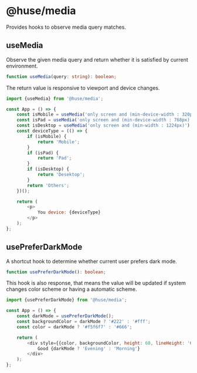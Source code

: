 # @huse/media

Provides hooks to observe media query matches.

## useMedia

Observe the given media query and return whether it is satisfied by current environment.

```typescript
function useMedia(query: string): boolean;
```

The return value is responsive to viewport and device changes.

```javascript
import {useMedia} from '@huse/media';

const App = () => {
    const isMobile = useMedia('only screen and (min-device-width : 320px) and (max-device-width : 480px)');
    const isPad = useMedia('only screen and (min-device-width : 768px) and (max-device-width : 1024px)');
    const isDesktop = useMedia('only screen and (min-width : 1224px)');
    const deviceType = (() => {
        if (isMobile) {
            return 'Mobile';
        }
        if (isPad) {
            return 'Pad';
        }
        if (isDesktop) {
            return 'Desektop';
        }
        return 'Others';
    })();

    return (
        <p>
            You device: {deviceType}
        </p>
    );
};
```

## usePreferDarkMode

A shortcut hook to determine whether current user prefers dark mode.

```typescript
function usePreferDarkMode(): boolean;
```

This hook is also response, that means the value will be updated if system changes color scheme or having a automatic scheme.

```javascript
import {usePreferDarkMode} from '@huse/media';

const App = () => {
    const darkMode = usePreferDarkMode();
    const backgroundColor = darkMode ? '#222' : '#fff';
    const color = darkMode ? '#f5f6f7' : '#666';

    return (
        <div style={{color, backgroundColor, height: 60, lineHeight: '60px', textAlign: 'center', fontSize: 30}}>
            Good {darkMode ? 'Evening' : 'Morning'}
        </div>
    );
};
```
